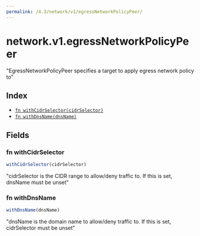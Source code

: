 ```yaml
---
permalink: /4.3/network/v1/egressNetworkPolicyPeer/
---
```


# network.v1.egressNetworkPolicyPeer

"EgressNetworkPolicyPeer specifies a target to apply egress network policy to"

## Index

* [`fn withCidrSelector(cidrSelector)`](#fn-withcidrselector)
* [`fn withDnsName(dnsName)`](#fn-withdnsname)

## Fields

### fn withCidrSelector

```ts
withCidrSelector(cidrSelector)
```

"cidrSelector is the CIDR range to allow/deny traffic to. If this is set, dnsName must be unset"

### fn withDnsName

```ts
withDnsName(dnsName)
```

"dnsName is the domain name to allow/deny traffic to. If this is set, cidrSelector must be unset"
